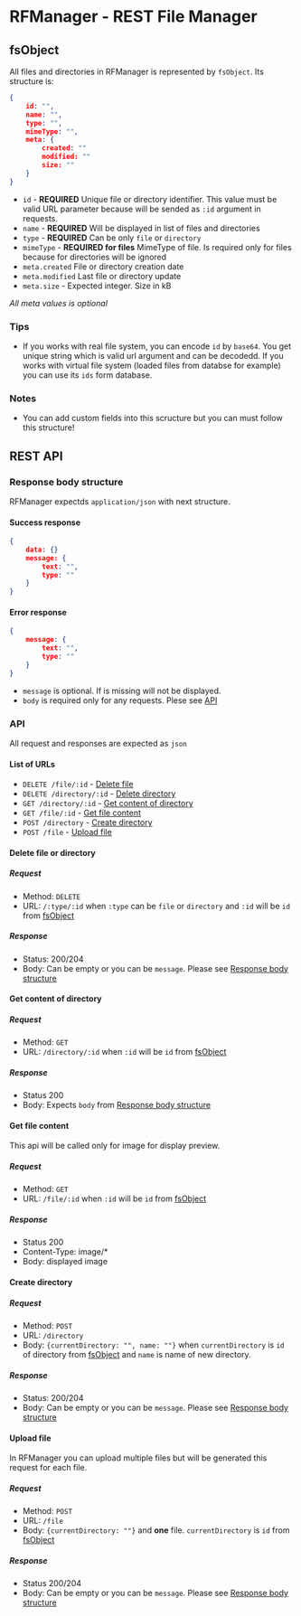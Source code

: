 # RFManager - REST File Manager

## fsObject

All files and directories in RFManager is represented by `fsObject`. Its structure is:

```json
{
    id: "",
    name: "",
    type: "",
    mimeType: "",
    meta: {
        created: ""
        modified: ""
        size: ""
    }
}
```

* `id` - **REQUIRED** Unique file or directory identifier. This value must be valid URL parameter because will be sended as `:id` argument in requests.
* `name` - **REQUIRED** Will be displayed in list of files and directories
* `type` - **REQUIRED** Can be only `file` or `directory`
* `mimeType` - **REQUIRED for files** MimeType of file. Is required only for files because for directories will be ignored
* `meta.created` File or directory creation date
* `meta.modified` Last file or directory update
* `meta.size` - Expected integer. Size in kB

*All meta values is optional*


### Tips

* If you works with real file system, you can encode `id` by `base64`. You get unique string which is valid url argument and can be decodedd. If you works with virtual file system (loaded files from databse for example) you can use its `ids` form database.

### Notes

* You can add custom fields into this scructure but you can must follow this structure!

## REST API

### Response body structure

RFManager expectds `application/json` with next structure.

#### Success response 

```json
{
    data: {}
    message: {
        text: "",
        type: ""
    }
}
```

#### Error response
```json
{
    message: {
        text: "",
        type: ""
    }
}
```

* `message` is optional. If is missing will not be displayed.
* `body` is required only for any requests. Plese see [API](#api)

### API

All request and responses are expected as `json`

#### List of URLs

* `DELETE /file/:id` - [Delete file]()
* `DELETE /directory/:id` - [Delete directory]()
* `GET /directory/:id` - [Get content of directory]()
* `GET /file/:id` - [Get file content]()
* `POST /directory` - [Create directory]()
* `POST /file` - [Upload file]()

#### Delete file or directory

##### Request

* Method: `DELETE`
* URL: `/:type/:id` when `:type` can be `file` or `directory` and `:id` will be `id` from [fsObject](#fsObject)

##### Response

* Status: 200/204
* Body: Can be empty or you can be `message`. Please see [Response body structure]()

#### Get content of directory

##### Request

* Method: `GET`
* URL: `/directory/:id` when `:id` will be `id` from [fsObject](#fsObject)

##### Response

* Status 200
* Body: Expects `body` from [Response body structure]()

#### Get file content

This api will be called only for image for display preview.

##### Request

* Method: `GET`
* URL: `/file/:id` when `:id` will be `id` from [fsObject](#fsObject)

##### Response

* Status 200
* Content-Type: image/*
* Body: displayed image

#### Create directory

##### Request

* Method: `POST`
* URL: `/directory`
* Body: `{currentDirectory: "", name: ""}` when `currentDirectory` is `id` of directory from [fsObject](#fsObject) and `name` is name of new directory.

##### Response

* Status: 200/204
* Body: Can be empty or you can be `message`. Please see [Response body structure]()

#### Upload file

In RFManager you can upload multiple files but will be generated this request for each file. 

##### Request

* Method: `POST`
* URL: `/file`
* Body: `{currentDirectory: ""}` and **one** file. `currentDirectory` is `id` from [fsObject](#fsObject)

##### Response

* Status 200/204
* Body: Can be empty or you can be `message`. Please see [Response body structure]()

